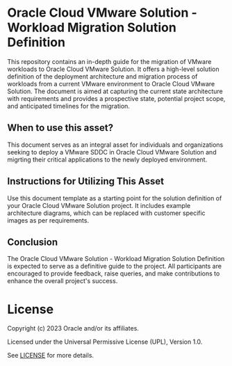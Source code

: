 # Oracle Cloud VMware Solution - Workload Migration Solution Definition

This repository contains an in-depth guide for the migration of VMware workloads to Oracle Cloud VMware Solution. It offers a high-level solution definition of the deployment architecture and migration process of workloads from a current VMware environment to Oracle Cloud VMware Solution. The document is aimed at capturing the current state architecture with requirements and provides a prospective state, potential project scope, and anticipated timelines for the migration. 

## When to use this asset?

This document serves as an integral asset for individuals and organizations seeking to deploy a VMware SDDC in Oracle Cloud VMware Solution and migrting their critical applications to the newly deployed environment. 

## Instructions for Utilizing This Asset

Use this document template as a starting point for the solution definition of your Oracle Cloud VMware Solution project. It includes example architecture diagrams, which can be replaced with customer specific images as per requirements.

## Conclusion
The Oracle Cloud VMware Solution - Workload Migration Solution Definition is expected to serve as a definitive guide to the project. All participants are encouraged to provide feedback, raise queries, and make contributions to enhance the overall project's success.

# License

Copyright (c) 2023 Oracle and/or its affiliates.

Licensed under the Universal Permissive License (UPL), Version 1.0.

See [LICENSE](https://github.com/oracle-devrel/technology-engineering/blob/folder-structure/LICENSE) for more details.

